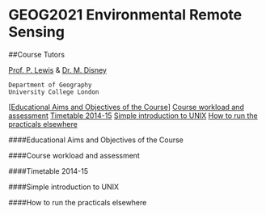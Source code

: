 # GEOG2021 Environmental Remote Sensing

##Course Tutors

[Prof. P. Lewis](http://www2.geog.ucl.ac.uk/~plewis) & [Dr. M. Disney](http://www.geog.ucl.ac.uk/about-the-department/people/academic-staff/mat-disney)

    Department of Geography
    University College London
    

[[Educational Aims and Objectives of the Course](#Education)]  [Course workload and assessment](#workload) [Timetable 2014-15](#Timetable) [Simple introduction to UNIX](#UNIX) [How to run the practicals elsewhere](#elsewhere)

####<a name="Education">Educational Aims and Objectives of the Course</a>

####<a name="workload">Course workload and assessment</a>

####<a name="Timetable">Timetable 2014-15</a>

####<a name="UNIX">Simple introduction to UNIX</a>

####<a name="elsewhere">How to run the practicals elsewhere</a>
